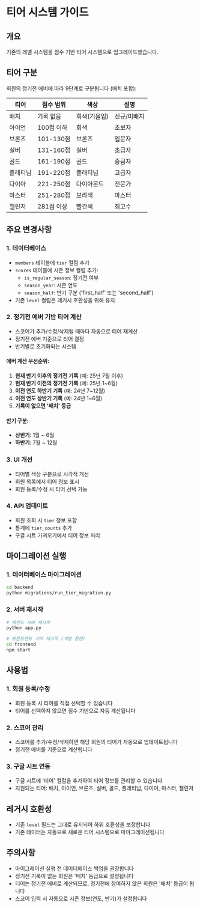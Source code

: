 # 티어 시스템 가이드

## 개요

기존의 레벨 시스템을 점수 기반 티어 시스템으로 업그레이드했습니다.

## 티어 구분

회원의 정기전 에버에 따라 9단계로 구분됩니다 (배치 포함):

| 티어     | 점수 범위  | 색상         | 설명        |
| -------- | ---------- | ------------ | ----------- |
| 배치     | 기록 없음  | 회색(기울임) | 신규/미배치 |
| 아이언   | 100점 이하 | 회색         | 초보자      |
| 브론즈   | 101-130점  | 브론즈       | 입문자      |
| 실버     | 131-160점  | 실버         | 초급자      |
| 골드     | 161-190점  | 골드         | 중급자      |
| 플레티넘 | 191-220점  | 플래티넘     | 고급자      |
| 다이아   | 221-250점  | 다이아몬드   | 전문가      |
| 마스터   | 251-280점  | 보라색       | 마스터      |
| 챌린저   | 281점 이상 | 빨간색       | 최고수      |

## 주요 변경사항

### 1. 데이터베이스

- `members` 테이블에 `tier` 컬럼 추가
- `scores` 테이블에 시즌 정보 컬럼 추가:
  - `is_regular_season`: 정기전 여부
  - `season_year`: 시즌 연도
  - `season_half`: 반기 구분 ('first_half' 또는 'second_half')
- 기존 `level` 컬럼은 레거시 호환성을 위해 유지

### 2. 정기전 에버 기반 티어 계산

- 스코어가 추가/수정/삭제될 때마다 자동으로 티어 재계산
- 정기전 에버 기준으로 티어 결정
- 반기별로 초기화되는 시스템

#### 에버 계산 우선순위:

1. **현재 반기 이후의 정기전 기록** (예: 25년 7월 이후)
2. **현재 반기 이전의 정기전 기록** (예: 25년 1~6월)
3. **이전 연도 하반기 기록** (예: 24년 7~12월)
4. **이전 연도 상반기 기록** (예: 24년 1~6월)
5. **기록이 없으면 '배치' 등급**

#### 반기 구분:

- **상반기**: 1월 ~ 6월
- **하반기**: 7월 ~ 12월

### 3. UI 개선

- 티어별 색상 구분으로 시각적 개선
- 회원 목록에서 티어 정보 표시
- 회원 등록/수정 시 티어 선택 가능

### 4. API 업데이트

- 회원 조회 시 `tier` 정보 포함
- 통계에 `tier_counts` 추가
- 구글 시트 가져오기에서 티어 정보 처리

## 마이그레이션 실행

### 1. 데이터베이스 마이그레이션

```bash
cd backend
python migrations/run_tier_migration.py
```

### 2. 서버 재시작

```bash
# 백엔드 서버 재시작
python app.py

# 프론트엔드 서버 재시작 (개발 환경)
cd frontend
npm start
```

## 사용법

### 1. 회원 등록/수정

- 회원 등록 시 티어를 직접 선택할 수 있습니다
- 티어를 선택하지 않으면 점수 기반으로 자동 계산됩니다

### 2. 스코어 관리

- 스코어를 추가/수정/삭제하면 해당 회원의 티어가 자동으로 업데이트됩니다
- 정기전 에버를 기준으로 계산됩니다

### 3. 구글 시트 연동

- 구글 시트에 '티어' 컬럼을 추가하여 티어 정보를 관리할 수 있습니다
- 지원되는 티어: 배치, 아이언, 브론즈, 실버, 골드, 플레티넘, 다이아, 마스터, 챌린저

## 레거시 호환성

- 기존 `level` 필드는 그대로 유지되어 하위 호환성을 보장합니다
- 기존 데이터는 자동으로 새로운 티어 시스템으로 마이그레이션됩니다

## 주의사항

- 마이그레이션 실행 전 데이터베이스 백업을 권장합니다
- 정기전 기록이 없는 회원은 '배치' 등급으로 설정됩니다
- 티어는 정기전 에버로 계산되므로, 정기전에 참여하지 않은 회원은 '배치' 등급이 됩니다
- 스코어 입력 시 자동으로 시즌 정보(연도, 반기)가 설정됩니다
